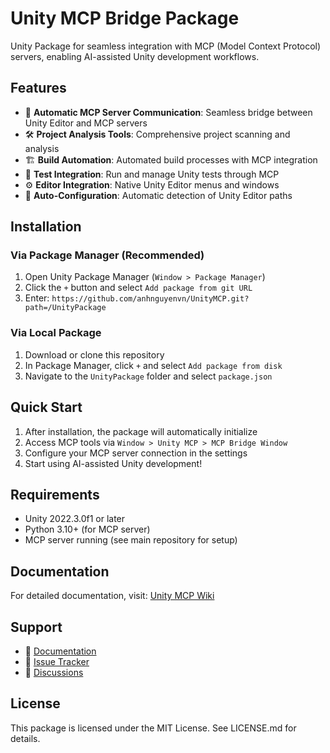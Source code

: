 # Unity MCP Bridge Package

Unity Package for seamless integration with MCP (Model Context Protocol) servers, enabling AI-assisted Unity development workflows.

## Features

- 🔄 **Automatic MCP Server Communication**: Seamless bridge between Unity Editor and MCP servers
- 🛠️ **Project Analysis Tools**: Comprehensive project scanning and analysis
- 🏗️ **Build Automation**: Automated build processes with MCP integration  
- 🧪 **Test Integration**: Run and manage Unity tests through MCP
- ⚙️ **Editor Integration**: Native Unity Editor menus and windows
- 🔧 **Auto-Configuration**: Automatic detection of Unity Editor paths

## Installation

### Via Package Manager (Recommended)

1. Open Unity Package Manager (`Window > Package Manager`)
2. Click the `+` button and select `Add package from git URL`
3. Enter: `https://github.com/anhnguyenvn/UnityMCP.git?path=/UnityPackage`

### Via Local Package

1. Download or clone this repository
2. In Package Manager, click `+` and select `Add package from disk`
3. Navigate to the `UnityPackage` folder and select `package.json`

## Quick Start

1. After installation, the package will automatically initialize
2. Access MCP tools via `Window > Unity MCP > MCP Bridge Window`
3. Configure your MCP server connection in the settings
4. Start using AI-assisted Unity development!

## Requirements

- Unity 2022.3.0f1 or later
- Python 3.10+ (for MCP server)
- MCP server running (see main repository for setup)

## Documentation

For detailed documentation, visit: [Unity MCP Wiki](https://github.com/anhnguyenvn/UnityMCP/wiki)

## Support

- 📖 [Documentation](https://github.com/anhnguyenvn/UnityMCP/wiki)
- 🐛 [Issue Tracker](https://github.com/anhnguyenvn/UnityMCP/issues)
- 💬 [Discussions](https://github.com/anhnguyenvn/UnityMCP/discussions)

## License

This package is licensed under the MIT License. See LICENSE.md for details.